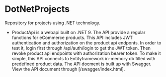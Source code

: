 # DotNetProjects
Repository for projects using .NET technology.
- ProductApi is a webapi built on .NET 9. The API provide a regular functions for eCommerce products. This API includes JWT authentication and authorization on the product api endponts. In order to test it, login first through /api/auth/login to get the JWT token. Then revoke product api endpoints with authorization bearer token. To make it simple, this API connects to Entityframework in-memory db filled with predefined product data. The API docment is built up with Swagger. View the API document through [/swagger/index.html].
